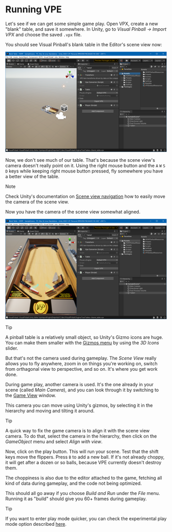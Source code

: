# Running VPE

Let's see if we can get some simple game play. Open VPX, create a new "blank" table, and save it somewhere. In Unity, go to *Visual Pinball -> Import VPX* and choose the saved `.vpx` file.

You should see Visual Pinball's blank table in the Editor's scene view now:

![Imported blank table](unity-imported-table.png)

Now, we don't see much of our table. That's because the scene view's camera doesn't really point on it. Using the right mouse button and the `A` `W` `S` `D` keys while keeping right mouse button pressed, fly somewhere you have a better view of the table.

> [!NOTE]
> Check Unity's documentation on [Scene view navigation](https://docs.unity3d.com/Manual/SceneViewNavigation.html) how to easily move the camera of the scene view.

Now you have the camera of the scene view somewhat aligned.

![Scene view camera on table](unity-imported-table-aligned.png)

> [!TIP]
> A pinball table is a relatively small object, so Unity's Gizmo icons are huge. You can make them smaller with the [Gizmos menu](https://docs.unity3d.com/Manual/GizmosMenu.html) by using the *3D Icons* slider.

But that's not the camera used during gameplay. The *Scene View* really allows you to fly anywhere, zoom in on things you're working on, switch from orthagonal view to perspective, and so on. It's where you get work done.

During game play, another camera is used. It's the one already in your scene (called *Main Camera*), and you can look through it by switching to the [Game View](https://docs.unity3d.com/Manual/GameView.html) window.

This camera you can move using Unity's gizmos, by selecting it in the hierarchy and moving and tilting it around. 

> [!TIP]
> A quick way to fix the game camera is to align it with the scene view camera. To do that, select the camera in the hierarchy, then click on the *GameObject* menu and select *Align with view*.

Now, click on the play button. This will run your scene. Test that the shift keys move the flippers. Press `B` to add a new ball. If it's not already choppy, it will get after a dozen or so balls, because VPE currently doesn't destroy them.

The choppiness is also due to the editor attached to the game, fetching all kind of data during gameplay, and the code not being optimized.

This should all go away if you choose *Build and Run* under the *File* menu. Running it as "build" should give you 60+ frames during gameplay.

> [!TIP]
> If you want to enter play mode quicker, you can check the experimental play mode option described [here](https://blogs.unity3d.com/2019/11/05/enter-play-mode-faster-in-unity-2019-3/).
